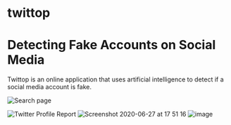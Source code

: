 # twittop
# Detecting Fake Accounts on Social Media

Twittop is an online application that uses artificial intelligence to detect if a social media account is fake.

![Search page](https://user-images.githubusercontent.com/11509775/85924989-6a8a1800-b89e-11ea-80c1-50ec4d431bcf.png)

![Twitter Profile Report ](https://user-images.githubusercontent.com/11509775/85925040-b3da6780-b89e-11ea-996e-415d91eef9cf.png)
![Screenshot 2020-06-27 at 17 51 16](https://user-images.githubusercontent.com/11509775/85925079-d40a2680-b89e-11ea-87d1-62365cafd067.png)
![image](https://user-images.githubusercontent.com/11509775/85925012-8ab9d700-b89e-11ea-99e0-2842a355a116.png)


